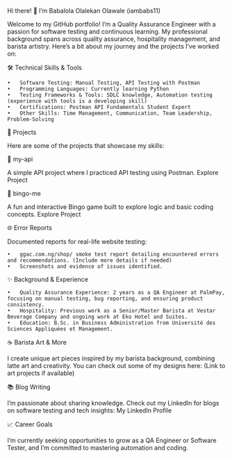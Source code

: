 Hi there! 👋 I’m Babalola Olalekan Olawale (iambabs11)

Welcome to my GitHub portfolio! I’m a Quality Assurance Engineer with a passion for software testing and continuous learning. My professional background spans across quality assurance, hospitality management, and barista artistry. Here’s a bit about my journey and the projects I’ve worked on:

🛠️ Technical Skills & Tools

	•	Software Testing: Manual Testing, API Testing with Postman
	•	Programming Languages: Currently learning Python
	•	Testing Frameworks & Tools: SDLC knowledge, Automation testing (experience with tools is a developing skill)
	•	Certifications: Postman API Fundamentals Student Expert
	•	Other Skills: Time Management, Communication, Team Leadership, Problem-Solving

🚀 Projects

Here are some of the projects that showcase my skills:

📂 my-api

A simple API project where I practiced API testing using Postman. Explore Project

🎲 bingo-me

A fun and interactive Bingo game built to explore logic and basic coding concepts. Explore Project

🌐 Error Reports

Documented reports for real-life website testing:

	•	ggac.com.ng/shop/ smoke test report detailing encountered errors and recommendations. (Include more details if needed)
	•	Screenshots and evidence of issues identified.

✨ Background & Experience

	•	Quality Assurance Experience: 2 years as a QA Engineer at PalmPay, focusing on manual testing, bug reporting, and ensuring product consistency.
	•	Hospitality: Previous work as a Senior/Master Barista at Vestar Beverage Company and ongoing work at Eko Hotel and Suites.
	•	Education: B.Sc. in Business Administration from Université des Sciences Appliquées et Management.

☕ Barista Art & More

I create unique art pieces inspired by my barista background, combining latte art and creativity. You can check out some of my designs here: (Link to art projects if available)

📚 Blog Writing

I’m passionate about sharing knowledge. Check out my LinkedIn for blogs on software testing and tech insights: My LinkedIn Profile

📈 Career Goals

I’m currently seeking opportunities to grow as a QA Engineer or Software Tester, and I’m committed to mastering automation and coding.
